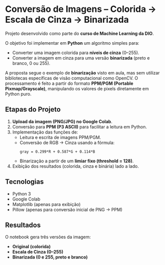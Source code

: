 # Conversão de Imagens – Colorida → Escala de Cinza → Binarizada  

Projeto desenvolvido como parte do **curso de Machine Learning da DIO**.  

O objetivo foi implementar em **Python** um algoritmo simples para:  
- Converter uma imagem colorida para **níveis de cinza** (0–255).  
- Converter a imagem em cinza para uma versão **binarizada** (preto e branco, 0 ou 255).  

A proposta segue o exemplo de **binarização** visto em aula, mas sem utilizar bibliotecas específicas de visão computacional como OpenCV. O processamento é feito a partir do formato **PPM/PGM (Portable Pixmap/Grayscale)**, manipulando os valores de pixels diretamente em Python puro.  

## Etapas do Projeto
1. **Upload da imagem (PNG/JPG) no Google Colab**.  
2. Conversão para **PPM (P3 ASCII)** para facilitar a leitura em Python.  
3. Implementação das funções de:  
   - Leitura e escrita de imagens PPM/PGM.  
   - Conversão de RGB → Cinza usando a fórmula:  
     ```
     gray = 0.299*R + 0.587*G + 0.114*B
     ```  
   - Binarização a partir de um **limiar fixo (threshold = 128)**.  
4. Exibição dos resultados (colorida, cinza e binária) lado a lado.  

## Tecnologias
- Python 3  
- Google Colab  
- Matplotlib (apenas para exibição)  
- Pillow (apenas para conversão inicial de PNG → PPM)  

## Resultados
O notebook gera três versões da imagem:  
- **Original (colorida)**  
- **Escala de Cinza (0–255)**  
- **Binarizada (0 e 255, preto e branco)**  
